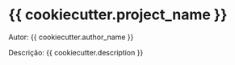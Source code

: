 # {{ cookiecutter.project_name }}

Autor: {{ cookiecutter.author_name }}

Descrição: {{ cookiecutter.description }}
